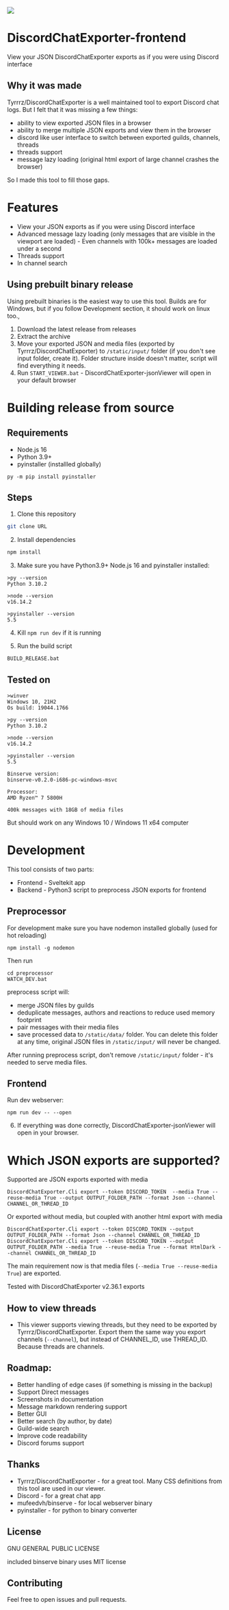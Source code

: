 ![](docs/screenshot.png)


# DiscordChatExporter-frontend
View your JSON DiscordChatExporter exports as if you were using Discord interface

## Why it was made
Tyrrrz/DiscordChatExporter is a well maintained tool to export Discord chat logs. But I felt that it was missing a few things:
- ability to view exported JSON files in a browser
- ability to merge multiple JSON exports and view them in the browser
- discord like user interface to switch between exported guilds, channels, threads
- threads support
- message lazy loading (original html export of large channel crashes the browser)

So I made this tool to fill those gaps.

# Features
- View your JSON exports as if you were using Discord interface
- Advanced message lazy loading (only messages that are visible in the viewport are loaded) - Even channels with 100k+ messages are loaded under a second
- Threads support
- In channel search


## Using prebuilt binary release
Using prebuilt binaries is the easiest way to use this tool. Builds are for Windows, but if you follow Development section, it should work on linux too.,

1. Download the latest release from releases
2. Extract the archive
3. Move your exported JSON and media files (exported by Tyrrrz/DiscordChatExporter) to `/static/input/` folder (if you don't see input folder, create it). Folder structure inside doesn't matter, script will find everything it needs.
4. Run `START_VIEWER.bat` - DiscordChatExporter-jsonViewer will open in your default browser


# Building release from source
## Requirements
- Node.js 16
- Python 3.9+
- pyinstaller (installled globally)
```
py -m pip install pyinstaller
```

## Steps
1. Clone this repository
```bash
git clone URL
```
2. Install dependencies
```bash
npm install
```
3. Make sure you have Python3.9+ Node.js 16 and pyinstaller installed:
```
>py --version
Python 3.10.2
```
```
>node --version
v16.14.2
```
```
>pyinstaller --version
5.5
```

4. Kill `npm run dev` if it is running

5. Run the build script
```bash
BUILD_RELEASE.bat
```

## Tested on

```
>winver
Windows 10, 21H2
Os build: 19044.1766

>py --version
Python 3.10.2

>node --version
v16.14.2

>pyinstaller --version
5.5

Binserve version:
binserve-v0.2.0-i686-pc-windows-msvc

Processor:
AMD Ryzen™ 7 5800H

400k messages with 18GB of media files
```


But should work on any Windows 10 / Windows 11 x64 computer

# Development
This tool consists of two parts:
- Frontend - Sveltekit app
- Backend - Python3 script to preprocess JSON exports for frontend
## Preprocessor
For development make sure you have nodemon installed globally (used for hot reloading)
```
npm install -g nodemon
```

Then run
```
cd preprocessor
WATCH_DEV.bat
```

preprocess script will:
- merge JSON files by guilds
- deduplicate messages, authors and reactions to reduce used memory footprint
- pair messages with their media files
- save processed data to `/static/data/` folder. You can delete this folder at any time, original JSON files in `/static/input/` will never be changed.

After running preprocess script, don't remove `/static/input/` folder - it's needed to serve media files.

## Frontend
Run dev webserver:
```
npm run dev -- --open
```

6. If everything was done correctly, DiscordChatExporter-jsonViewer will open in your browser.




# Which JSON exports are supported?
Supported are JSON exports exported with media
```
DiscordChatExporter.Cli export --token DISCORD_TOKEN  --media True --reuse-media True --output OUTPUT_FOLDER_PATH --format Json --channel CHANNEL_OR_THREAD_ID
```

Or exported without media, but coupled with another html export with media
```
DiscordChatExporter.Cli export --token DISCORD_TOKEN --output OUTPUT_FOLDER_PATH --format Json --channel CHANNEL_OR_THREAD_ID
DiscordChatExporter.Cli export --token DISCORD_TOKEN --output OUTPUT_FOLDER_PATH --media True --reuse-media True --format HtmlDark --channel CHANNEL_OR_THREAD_ID
```

The main requirement now is that media files (`--media True --reuse-media True`) are exported.

Tested with DiscordChatExporter v2.36.1 exports

## How to view threads
- This viewer supports viewing threads, but they need to be exported by Tyrrrz/DiscordChatExporter. Export them the same way you export channels (`--channel`), but instead of CHANNEL_ID, use THREAD_ID. Because threads are channels.

## Roadmap:
- Better handling of edge cases (if something is missing in the backup)
- Support Direct messages
- Screenshots in documentation
- Message markdown rendering support
- Better GUI
- Better search (by author, by date)
- Guild-wide search
- Improve code readability
- Discord forums support

## Thanks
- Tyrrrz/DiscordChatExporter - for a great tool. Many CSS definitions from this tool are used in our viewer.
- Discord - for a great chat app
- mufeedvh/binserve - for local webserver binary
- pyinstaller - for python to binary converter

## License
GNU GENERAL PUBLIC LICENSE

included binserve binary uses MIT license

## Contributing
Feel free to open issues and pull requests.